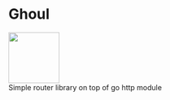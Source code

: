 <div style="display:flex; flex-direction:column">
    <h1>Ghoul</h1>
    <div>
        <img width="100px" height="auto" src="https://cdn.pixabay.com/photo/2017/01/31/14/43/death-2024663_1280.png"/>
    </div>
</div>
 Simple router library on top of go http module
